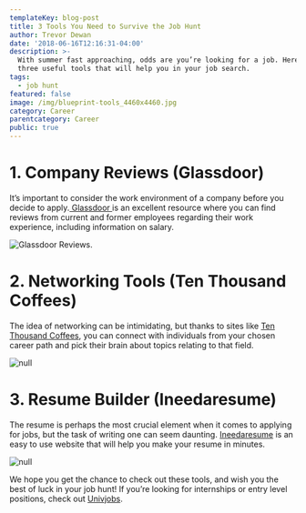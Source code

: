 ```yaml
---
templateKey: blog-post
title: 3 Tools You Need to Survive the Job Hunt
author: Trevor Dewan
date: '2018-06-16T12:16:31-04:00'
description: >-
  With summer fast approaching, odds are you’re looking for a job. Here are
  three useful tools that will help you in your job search.
tags:
  - job hunt
featured: false
image: /img/blueprint-tools_4460x4460.jpg
category: Career
parentcategory: Career
public: true
---
```

# 1. Company Reviews (Glassdoor)

It’s important to consider the work environment of a company before you decide to apply.[ Glassdoor ](https://www.glassdoor.ca/index.htm?countryRedirect=true)is an excellent resource where you can find reviews from current and former employees regarding their work experience, including information on salary.

![Glassdoor Reviews.](/img/screen-shot-2018-05-27-at-9.56.38-pm.png)

# 2. Networking Tools (Ten Thousand Coffees)

The idea of networking can be intimidating, but thanks to sites like [Ten Thousand Coffees](https://www.tenthousandcoffees.com), you can connect with individuals from your chosen career path and pick their brain about topics relating to that field.

![null](/img/coffee-chat-illustration.png)

# 3. Resume Builder (Ineedaresume)

The resume is perhaps the most crucial element when it comes to applying for jobs, but the task of writing one can seem daunting.  [Ineedaresume](http://ineedaresu.me/#/) is an easy to use website that will help you make your resume in minutes.

![null](/img/screen-shot-2018-05-27-at-10.40.21-pm.png)

We hope you get the chance to check out these tools, and wish you the best of luck in your job hunt! If you’re looking for internships or entry level positions, check out [Univjobs](https://univjobs.ca/).
